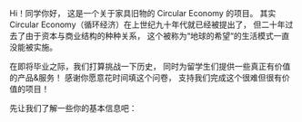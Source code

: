 Hi！同学你好，
这是一个关于家具旧物的 Circular Economy 的项目。
其实 Circular Economy（循环经济）在上世纪九十年代就已经被提出了，
但二十年过去了由于资本与商业结构的种种关系，
这个被称为“地球的希望“的生活模式一直没能被实施。

在即将毕业之际，我们打算挑战一下历史，
同时为留学生们提供一些真正有价值的产品&服务！
感谢你愿意花时间填这个问卷，
支持我们完成这个很难但很有价值的项目！

先让我们了解一些你的基本信息吧：
